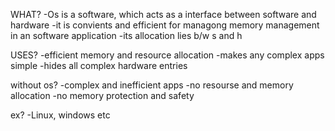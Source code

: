 WHAT?
-Os is a software, which acts as a interface between software and hardware
-it is convients and efficient for managong memory management in an software application
-its allocation lies b/w s and h

USES?
-efficient memory and resource allocation
-makes any complex apps simple
-hides all complex hardware entries

without os?
-complex and inefficient apps
-no resourse and memory allocation
-no memory protection and safety

ex?
-Linux, windows etc
